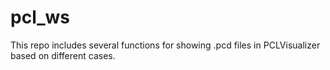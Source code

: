 # pcl_ws
This repo includes several functions for showing .pcd files in PCLVisualizer based on different cases.
